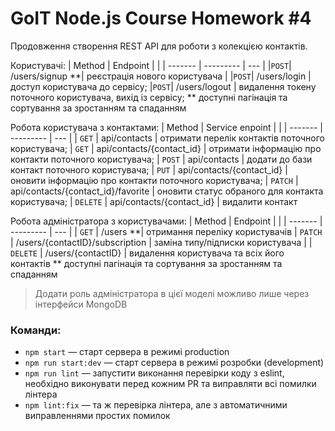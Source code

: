 # GoIT Node.js Course Homework #4

Продовження створення REST API для роботи з колекцією контактів.

Користувачі:
| Method | Endpoint | |
| ------- | --------- | --- |
|`POST`| /users/signup **| реєстрація нового користувача |
|`POST`| /users/login | доступ користувача до сервісу;
|`POST`| /users/logout | видалення токену поточного користувача, вихід із сервісу;
** доступні пагінація та сортування за зростанням та спаданням

Робота користувача з контактами:
| Method | Service enpoint | |
| ------- | --------- | --- |
| `GET` | api/contacts | отримати перелік контактів поточного користувача;
| `GET` | api/contacts/{contact_id} | отримати інформацію про контакти поточного користувача;
| `POST` | api/contacts | додати до бази контакт поточного користувача;
| `PUT` | api/contacts/{contact_id} | оновити інформацію про контакти поточного користувача;
| `PATCH` | api/contacts/{contact_id}/favorite | оновити статус обраного для контакта користувача;
| `DELETE` | api/contacts/{contact_id} | видалити контакт

Робота адміністратора з користувачами:
| Method | Endpoint | |
| ------- | --------- | --- |
| `GET` | /users **| отримання переліку користувачів
| `PATCH` | /users/{contactID}/subscription | заміна типу/підписки користувача |
| `DELETE` | /users/{contactID} | видалення користувача та всіх його контактів
** доступні пагінація та сортування за зростанням та спаданням

> Додати роль адміністратора в цієї моделі можливо лише через інтерфейси MongoDB

### Команди:

- `npm start` &mdash; старт сервера в режимі production
- `npm run start:dev` &mdash; старт сервера в режимі розробки (development)
- `npm run lint` &mdash; запустити виконання перевірки коду з eslint, необхідно виконувати перед кожним PR та виправляти всі помилки лінтера
- `npm lint:fix` &mdash; та ж перевірка лінтера, але з автоматичними виправленнями простих помилок
